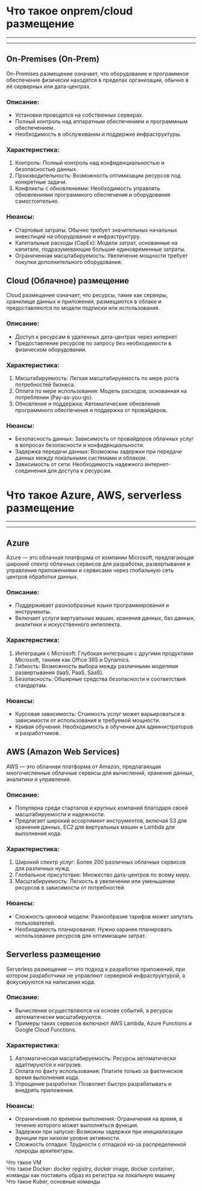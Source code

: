 # Что такое onprem/cloud размещение  
---
---
## On-Premises (On-Prem)

On-Premises размещение означает, что оборудование и программное обеспечение физически находятся в пределах организации, обычно в её серверных или дата-центрах.  

### Описание:

- Установки проводятся на собственных серверах.
- Полный контроль над аппаратным обеспечением и программным обеспечением.
- Необходимость в обслуживании и поддержке инфраструктуры.

### Характеристика:

1. Контроль: Полный контроль над конфиденциальностью и безопасностью данных.
2. Производительность: Возможность оптимизации ресурсов под конкретные задачи.
3. Конфликты с обновлениями: Необходимость управлять обновлениями программного обеспечения и оборудования самостоятельно.

### Нюансы:

- Стартовые затраты: Обычно требует значительных начальных инвестиций на оборудование и инфраструктуру.
- Капитальные расходы (CapEx): Модели затрат, основанные на капитале, подразумевающие большие единовременные затраты.
- Ограниченная масштабируемость: Увеличение мощности требует покупки дополнительного оборудования.

## Cloud (Облачное) размещение

Cloud размещение означает, что ресурсы, такие как серверы, хранилище данных и приложения, размещаются в облаке и предоставляются по модели подписки или использования. 

### Описание:

- Доступ к ресурсам в удаленных дата-центрах через интернет.
- Предоставление ресурсов по запросу без необходимости в физическом оборудовании.

### Характеристика:

1. Масштабируемость: Легкая масштабируемость по мере роста потребностей бизнеса.
2. Оплата по мере использования: Модель расходов, основанная на потреблении (Pay-as-you-go).
3. Обновления и поддержка: Автоматические обновления программного обеспечения и поддержка от провайдеров.

### Нюансы:

- Безопасность данных: Зависимость от провайдеров облачных услуг в вопросах безопасности и конфиденциальности.
- Задержка передачи данных: Возможны задержки при передаче данных между локальными системами и облаком.
- Зависимость от сети: Необходимость надежного интернет-соединения для доступа к ресурсам.

# Что такое Azure, AWS, serverless размещение  
---
---

## Azure

Azure — это облачная платформа от компании Microsoft, предлагающая широкий спектр облачных сервисов для разработки, развертывания и управления приложениями и сервисами через глобальную сеть центров обработки данных.  

### Описание:

- Поддерживает разнообразные языки программирования и инструменты.
- Включает услуги виртуальных машин, хранения данных, баз данных, аналитики и искусственного интеллекта.

### Характеристика:

1. Интеграция с Microsoft: Глубокая интеграция с другими продуктами Microsoft, такими как Office 365 и Dynamics.
2. Гибкость: Возможность выбора между различными моделями развертывания (IaaS, PaaS, SaaS).
3. Безопасность: Обширные средства безопасности и соответствия стандартам.

### Нюансы:

- Курсовая зависимость: Стоимость услуг может варьироваться в зависимости от использования и требуемой мощности.
- Кривая обучения: Необходимость в обучении для администраторов и разработчиков.

## AWS (Amazon Web Services)

AWS — это облачная платформа от Amazon, предлагающая многочисленные облачные сервисы для вычислений, хранения данных, аналитики и управления.  

### Описание:

- Популярна среди стартапов и крупных компаний благодаря своей масштабируемости и надежности.
- Предлагает широкий ассортимент инструментов, включая S3 для хранения данных, EC2 для виртуальных машин и Lambda для выполнения кода.

### Характеристика:

1. Широкий спектр услуг: Более 200 различных облачных сервисов для различных нужд.
2. Глобальное присутствие: Множество дата-центров по всему миру.
3. Масштабируемость: Легкость в увеличении или уменьшении ресурсов в зависимости от потребностей.

### Нюансы:

- Сложность ценовой модели: Разнообразие тарифов может запутать пользователей.
- Необходимость планирования: Нужно заранее планировать использование ресурсов для оптимизации затрат.

## Serverless размещение

Serverless размещение — это подход к разработке приложений, при котором разработчики не управляют серверной инфраструктурой, а фокусируются на написании кода.

### Описание:

- Вычисления осуществляются на основе событий, а ресурсы автоматически масштабируются.
- Примеры таких сервисов включают AWS Lambda, Azure Functions и Google Cloud Functions.

### Характеристика:

1. Автоматическая масштабируемость: Ресурсы автоматически адаптируются к нагрузке.
2. Оплата по факту использования: Платите только за фактическое время выполнения кода.
3. Упрощение разработки: Позволяет быстро разрабатывать и внедрять приложения.

### Нюансы:

- Ограничения по времени выполнения: Ограничения на время, в течение которого может выполняться функция.
- Задержки при запуске: Возможны задержки при инициализации функции при низком уровне активности.
- Сложность отладки: Трудности с отладкой из-за распределенной природы архитектуры.



Что такое VM  
Что такое Docker: docker registry, docker image, docker container, команды как поставить образ из регистра на локальную машину  
Что такое Kuber, основные команды  
